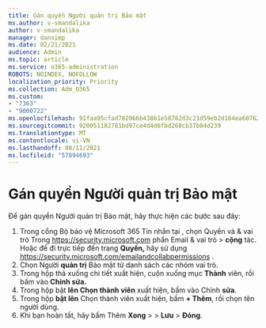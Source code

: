 ```yaml
---
title: Gán quyền Người quản trị Bảo mật
ms.author: v-smandalika
author: v-smandalika
manager: dansimp
ms.date: 02/21/2021
audience: Admin
ms.topic: article
ms.service: o365-administration
ROBOTS: NOINDEX, NOFOLLOW
localization_priority: Priority
ms.collection: Adm_O365
ms.custom:
- "7363"
- "9000722"
ms.openlocfilehash: 91faa95cfad782066b438b1e58782d3c21d59eb2d164ea6076238f6ea98aa1bd
ms.sourcegitcommit: 920051182781bd97ce4d4d6fbd268cb37b84d239
ms.translationtype: MT
ms.contentlocale: vi-VN
ms.lasthandoff: 08/11/2021
ms.locfileid: "57894693"
---
```

# <a name="assign-security-administrator-permissions"></a>Gán quyền Người quản trị Bảo mật

Để gán quyền Người quản trị Bảo mật, hãy thực hiện các bước sau đây:

1. Trong cổng Bộ bảo vệ Microsoft 365 Tin nhắn tại , chọn Quyền và & vai trò Trong <https://security.microsoft.com> phần Email & vai trò  \>  **cộng** tác. Hoặc để đi trực tiếp đến trang **Quyền,** hãy sử dụng <https://security.microsoft.com/emailandcollabpermissions> .
2. Chọn Người **quản trị** Bảo mật từ danh sách các nhóm vai trò.
3. Trong hộp thả xuống chi tiết xuất hiện, cuộn xuống mục **Thành** viên, rồi bấm vào **Chỉnh sửa.**
4. Trong hộp bật **lên Chọn thành viên** xuất hiện, bấm vào Chỉnh **sửa**.
5. Trong hộp **bật lên** Chọn thành viên xuất hiện, bấm **+ Thêm**, rồi chọn tên người dùng.
6. Khi bạn hoàn tất, hãy bấm Thêm **Xong** \>  \> **Lưu** \> **Đóng**.

